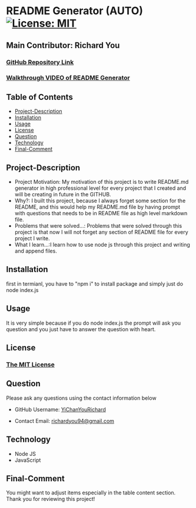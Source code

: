 # README Generator (AUTO) [![License: MIT](https://img.shields.io/badge/License-MIT-yellow.svg)](https://opensource.org/licenses/MIT)
## Main Contributor: Richard You
### [GitHub Repository Link](https://github.com/YichanYouRichard/AUTOmatic-Creation-README)
### [Walkthrough VIDEO of README Generator](https://youtu.be/B_v_8akl8oY)

## Table of Contents
  - [Project-Description](#project-description)
  - [Installation](#installation)
  - [Usage](#usage)
  - [License](#license)
  - [Question](#question)
  - [Technology](#technology)
  - [Final-Comment](#final-comment)

## Project-Description
- Project Motivation: My motivation of this project is to write README.md generator in high professional level for every project that I created and will be creating in future in the GITHUB. 
- Why?: I built this project, because I always forget some section for the README, and this would help my README.md file by having prompt with questions that needs to be in README file as high level markdown file.
- Problems that were solved...: Problems that were solved through this project is that now I will not forget any section of README file for every project I write.
- What I learn...:I learn how to use node js through this project and writing and append files. 

## Installation
first in termianl, you have to "npm i" to install package and simply just do node index.js
## Usage
It is very simple because if you do node index.js the prompt will ask you question and you just have to answer the question with heart.

## License
### [The MIT License](https://opensource.org/licenses/MIT)

## Question
Please ask any questions using the contact information below

- GitHub Username: [YiChanYouRichard](http://github.com/YiChanYouRichard)

- Contact Email: richardyou94@gmail.com

## Technology
 - Node JS
 - JavaScript
 ## Final-Comment

You might want to adjust items especially in the table content section. Thank you for reviewing this project!